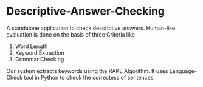 # Descriptive-Answer-Checking

A standalone application to check descriptive answers. Human-like evaluation is done on the basis of three Criteria like 
1. Word Length
2. Keyword Extraction
3. Grammar Checking

Our system extracts keywords using the RAKE Algorithm. It uses Language-Check tool in Python to check the correctess of sentences. 
